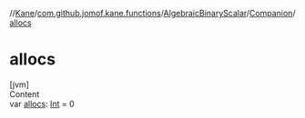 //[Kane](../../../index.md)/[com.github.jomof.kane.functions](../../index.md)/[AlgebraicBinaryScalar](../index.md)/[Companion](index.md)/[allocs](allocs.md)



# allocs  
[jvm]  
Content  
var [allocs](allocs.md): [Int](https://kotlinlang.org/api/latest/jvm/stdlib/kotlin/-int/index.html) = 0  



